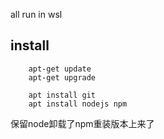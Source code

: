 all run in wsl


## install
```
    apt-get update 
    apt-get upgrade

    apt install git
    apt install nodejs npm
``` 
保留node卸载了npm重装版本上来了



